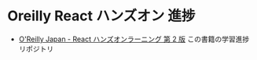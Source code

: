 # Oreilly React ハンズオン 進捗

- [O'Reilly Japan - React ハンズオンラーニング 第 2 版](https://www.oreilly.co.jp/books/9784873119380/)
  この書籍の学習進捗リポジトリ
